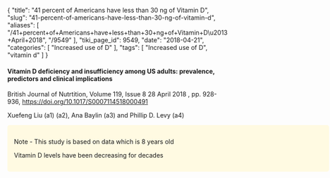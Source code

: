 {
    "title": "41 percent of Americans have less than 30 ng of Vitamin D",
    "slug": "41-percent-of-americans-have-less-than-30-ng-of-vitamin-d",
    "aliases": [
        "/41+percent+of+Americans+have+less+than+30+ng+of+Vitamin+D\u2013+April+2018",
        "/9549"
    ],
    "tiki_page_id": 9549,
    "date": "2018-04-21",
    "categories": [
        "Increased use of D"
    ],
    "tags": [
        "Increased use of D",
        "vitamin d"
    ]
}


#### Vitamin D deficiency and insufficiency among US adults: prevalence, predictors and clinical implications

British Journal of Nutrtition, Volume 119, Issue 8 28 April 2018 , pp. 928-936, https://doi.org/10.1017/S0007114518000491

Xuefeng Liu (a1) (a2), Ana Baylin (a3) and Phillip D. Levy (a4) 

<div class="border" style="background-color:#FFFAE2;padding:15px;margin:10px 0;border-radius:5px;width:700px">

Note - This study is based on data which is 8 years old

Vitamin D levels have been decreasing for decades